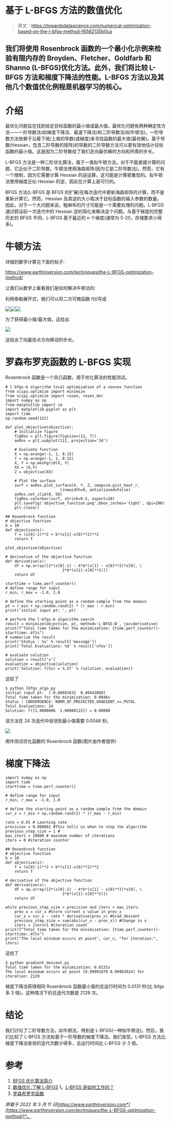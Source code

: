 # 基于 L-BFGS 方法的数值优化

> 原文：<https://towardsdatascience.com/numerical-optimization-based-on-the-l-bfgs-method-f6582135b0ca>

## 我们将使用 Rosenbrock 函数的一个最小化示例来检验有限内存的 Broyden、Fletcher、Goldfarb 和 Shanno (L-BFGS)优化方法。此外，我们将比较 L-BFGS 方法和梯度下降法的性能。L-BFGS 方法以及其他几个数值优化例程是机器学习的核心。

# 介绍

最优化问题旨在找到给定目标函数的最小值或最大值。最优化问题有两种确定性方法——一阶导数法(如梯度下降法、最速下降法)和二阶导数法(如牛顿法)。一阶导数方法依赖于沿着下坡/上坡的导数(或梯度)来寻找函数的最大值(最优解)。基于导数(Hessian，包含二阶导数的矩阵)的导数的二阶导数方法可以更有效地估计目标函数的最小值。这是因为二阶导数给了我们走向最优解的方向和所需的步长。

L-BFGS 方法是一种二阶优化算法，属于一类拟牛顿方法。对于不能直接计算的问题，它近似于二阶导数。牛顿法使用海森矩阵(因为它是二阶导数法)。然而，它有一个限制，因为它需要计算 Hessian 的逆运算，这可能是计算密集型的。拟牛顿法使用梯度近似 Hessian 的逆，因此在计算上是可行的。

BFGS 方法(L-BFGS 是 BFGS 的扩展)在每次迭代中更新海森矩阵的计算，而不是重新计算它。然而，Hessian 及其逆的大小取决于目标函数的输入参数的数量。因此，对于一个大问题来说，粗麻布的尺寸可能是一个需要处理的问题。L-BFGS 通过假设前一次迭代中的 Hessian 逆的简化来解决这个问题。与基于梯度的完整历史的 BFGS 不同，L-BFGS 基于最近的 n 个梯度(通常为 5-20，存储要求小得多)。

# 牛顿方法

详细的数学计算见下面的帖子:

<https://www.earthinversion.com/techniques/the-L-BFGS-optimization-method/>  

让我们从数学上看看我们是如何解决牛顿法的:

利用泰勒展开式，我们可以将二次可微函数 f(t)写成

![](img/fe1cf7e4397e7135110372e49a3fc32a.png)![](img/5cbf669fbc7226a4648c1137c6e9adb5.png)![](img/e59cd73a3cf1349c737e00555b8b54c8.png)

为了获得最小值/最大值，这给出

![](img/7d4863202d61f03b1300773339997092.png)

这给出了向最佳点方向移动的步长。

# 罗森布罗克函数的 L-BFGS 实现

Rosenbrock 函数是一个非凸函数，用于优化算法的性能测试。

```
# l-bfgs-b algorithm local optimization of a convex function
from scipy.optimize import minimize
from scipy.optimize import rosen, rosen_der
import numpy as np
from matplotlib import cm
import matplotlib.pyplot as plt
import time
np.random.seed(122)

def plot_objective(objective):
    # Initialize figure 
    figRos = plt.figure(figsize=(12, 7))
    axRos = plt.subplot(111, projection='3d')

    # Evaluate function
    X = np.arange(-1, 1, 0.15)
    Y = np.arange(-1, 1, 0.15)
    X, Y = np.meshgrid(X, Y)
    XX = (X,Y)
    Z = objective(XX)

    # Plot the surface
    surf = axRos.plot_surface(X, Y, Z, cmap=cm.gist_heat_r,
                        linewidth=0, antialiased=False)
    axRos.set_zlim(0, 50)
    figRos.colorbar(surf, shrink=0.5, aspect=10)
    plt.savefig('objective_function.png',bbox_inches='tight', dpi=200)
    plt.close()

## Rosenbrock function
# objective function
b = 10
def objective(x):
    f = (x[0]-1)**2 + b*(x[1]-x[0]**2)**2
    return f

plot_objective(objective)

# derivative of the objective function
def derivative(x):
    df = np.array([2*(x[0]-1) - 4*b*(x[1] - x[0]**2)*x[0], \
                         2*b*(x[1]-x[0]**2)])
    return df

starttime = time.perf_counter()
# define range for input
r_min, r_max = -1.0, 1.0

# define the starting point as a random sample from the domain
pt = r_min + np.random.rand(2) * (r_max - r_min)
print('initial input pt: ', pt)

# perform the l-bfgs-b algorithm search
result = minimize(objective, pt, method='L-BFGS-B', jac=derivative)
print(f"Total time taken for the minimization: {time.perf_counter()-starttime:.4f}s")
# summarize the result
print('Status : %s' % result['message'])
print('Total Evaluations: %d' % result['nfev'])

# evaluate solution
solution = result['x']
evaluation = objective(solution)
print('Solution: f(%s) = %.5f' % (solution, evaluation))
```

这给了

```
$ python lbfgs_algo.py 
initial input pt:  [-0.68601632  0.40442008]
Total time taken for the minimization: 0.0046s
Status : CONVERGENCE: NORM_OF_PROJECTED_GRADIENT_<=_PGTOL
Total Evaluations: 24
Solution: f([1.0000006  1.00000115]) = 0.00000
```

该方法在 24 次迭代中收敛到最小值需要 0.0046 秒。

![](img/9c773417c8b9ad74e23ce8b7df1b826b.png)

用作测试优化函数的 Rosenbrock 函数(图片由作者提供)

# 梯度下降法

```
import numpy as np
import time
starttime = time.perf_counter()

# define range for input
r_min, r_max = -1.0, 1.0

# define the starting point as a random sample from the domain
cur_x = r_min + np.random.rand(2) * (r_max - r_min)

rate = 0.01 # Learning rate
precision = 0.000001 #This tells us when to stop the algorithm
previous_step_size = 1 #
max_iters = 10000 # maximum number of iterations
iters = 0 #iteration counter

## Rosenbrock function
# objective function
b = 10
def objective(x):
    f = (x[0]-1)**2 + b*(x[1]-x[0]**2)**2
    return f

# derivative of the objective function
def derivative(x):
    df = np.array([2*(x[0]-1) - 4*b*(x[1] - x[0]**2)*x[0], \
                         2*b*(x[1]-x[0]**2)])
    return df

while previous_step_size > precision and iters < max_iters:
    prev_x = cur_x #Store current x value in prev_x
    cur_x = cur_x - rate * derivative(prev_x) #Grad descent
    previous_step_size = sum(abs(cur_x - prev_x)) #Change in x
    iters = iters+1 #iteration count
print(f"Total time taken for the minimization: {time.perf_counter()-starttime:.4f}s")
print("The local minimum occurs at point", cur_x, "for iteration:", iters)
```

这给了

```
$ python gradient_descent.py 
Total time taken for the minimization: 0.0131s
The local minimum occurs at point [0.99991679 0.99983024] for iteration: 2129
```

梯度下降法获得相同 Rosenbrock 函数最小值的总运行时间为 0.0131 秒(比 lbfgs 多 3 倍)。这种情况下的总迭代次数是 2129 次。

# 结论

我们讨论了二阶导数方法，如牛顿法，特别是 L-BFGS(一种拟牛顿法)。然后，我们比较了 L-BFGS 方法和基于一阶导数的梯度下降法。我们发现，L-BFGS 方法比梯度下降法收敛的迭代次数少得多，总运行时间比 L-BFGS 少 3 倍。

# 参考

1.  [BFGS 优化算法简介](https://machinelearningmastery.com/bfgs-optimization-in-python/)
2.  [数值优化:了解 L-BFGS](https://aria42.com/blog/2014/12/understanding-lbfgs) 1。[L-BFGS 是如何工作的？](https://stats.stackexchange.com/questions/284712/how-does-the-l-bfgs-work)
3.  [罗森布罗克函数](https://en.wikipedia.org/wiki/Rosenbrock_function)

*原载于 2022 年 3 月 11 日*[*https://www.earthinversion.com*](https://www.earthinversion.com/techniques/the-L-BFGS-optimization-method/)*。*
